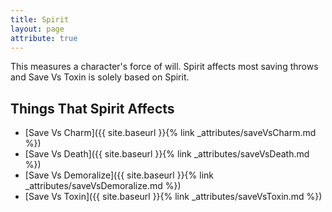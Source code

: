 ```yaml
---
title: Spirit
layout: page
attribute: true
---
```


This measures a character's force of will. Spirit affects most saving throws and Save Vs Toxin is solely based on Spirit.

## Things That Spirit Affects

- [Save Vs Charm]({{ site.baseurl }}{% link _attributes/saveVsCharm.md %})
- [Save Vs Death]({{ site.baseurl }}{% link _attributes/saveVsDeath.md %})
- [Save Vs Demoralize]({{ site.baseurl }}{% link _attributes/saveVsDemoralize.md %})
- [Save Vs Toxin]({{ site.baseurl }}{% link _attributes/saveVsToxin.md %})
